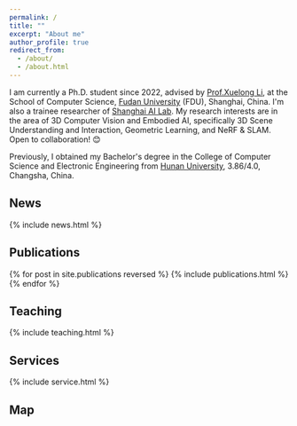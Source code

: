 ```yaml
---
permalink: /
title: ""
excerpt: "About me"
author_profile: true
redirect_from: 
  - /about/
  - /about.html
---
```

I am currently a Ph.D. student since 2022, advised by [Prof.Xuelong Li](https://scholar.google.com/citations?user=ahUibskAAAAJ&hl=zh-CN), at the School of Computer Science, [Fudan University](https://www.fudan.edu.cn/en/) (FDU), Shanghai, China. I'm also a trainee researcher of [Shanghai AI Lab](http://www.shlab.org.cn/). My research interests are in the area of 3D Computer Vision and Embodied AI, specifically 3D Scene Understanding and Interaction, Geometric Learning, and NeRF & SLAM. Open to collaboration! 😊

Previously, I obtained my Bachelor's degree in the College of Computer Science and Electronic Engineering from [Hunan University](http://www-en.hnu.edu.cn/), 3.86/4.0, Changsha, China.


## News
<style style="text/css"> .news{font-size:0.75em;} </style>
{% include news.html %}


## Publications
<style style="text/css"> .hoverTable{ width:85%; border-collapse:collapse; border: 0px; } .hoverTable td{ padding:7px; border:#4e95f4 0px solid; } /* Define the default color for all the table rows */ .hoverTable tr{ background: #ffffff; } /* Define the hover highlight color for the table row */ .hoverTable tr:hover { background-color: #f7f7f7; } </style> {% for post in site.publications reversed %} {% include publications.html %} {% endfor %}


## Teaching
<style style="text/css"> .news{font-size:0.75em;} </style>
{% include teaching.html %}

## Services
<style style="text/css"> .news{font-size:0.75em;} </style>
{% include service.html %}

## Map
<html>
  <body align="left">
  <script type='text/javascript' id='clustrmaps' src='//cdn.clustrmaps.com/map_v2.js?cl=2d78ad&w=400&t=tt&d=AzKZGryLz3amj3g5IaqEy4_eXki3g-RXrlssFZtJFpk&co=ffffff&cmo=3acc3a&cmn=ff5353&ct=808080'></script>
  </body>
</html>
